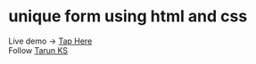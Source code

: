# unique form using html and css
Live demo -> <a href="https://guitaruser.github.io/unique-form/">Tap Here</a><br>
Follow <a href="https://www.instagram.com/tarun_code.py/"> Tarun KS</a>
